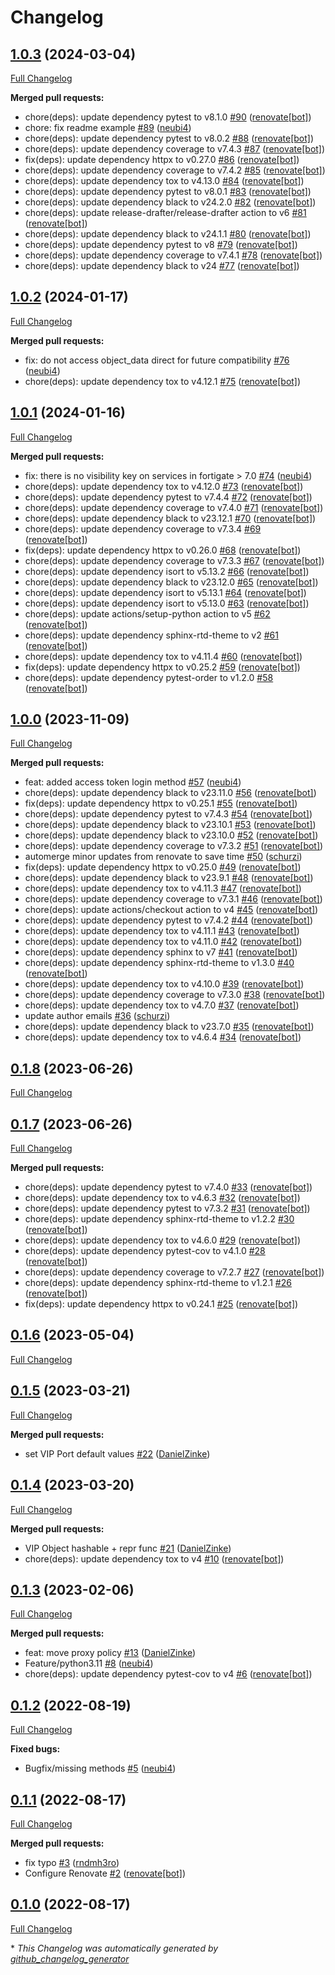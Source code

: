 # Changelog

## [1.0.3](https://github.com/telekom-mms/fortilib/tree/1.0.3) (2024-03-04)

[Full Changelog](https://github.com/telekom-mms/fortilib/compare/1.0.2...1.0.3)

**Merged pull requests:**

- chore\(deps\): update dependency pytest to v8.1.0 [\#90](https://github.com/telekom-mms/fortilib/pull/90) ([renovate[bot]](https://github.com/apps/renovate))
- chore: fix readme example [\#89](https://github.com/telekom-mms/fortilib/pull/89) ([neubi4](https://github.com/neubi4))
- chore\(deps\): update dependency pytest to v8.0.2 [\#88](https://github.com/telekom-mms/fortilib/pull/88) ([renovate[bot]](https://github.com/apps/renovate))
- chore\(deps\): update dependency coverage to v7.4.3 [\#87](https://github.com/telekom-mms/fortilib/pull/87) ([renovate[bot]](https://github.com/apps/renovate))
- fix\(deps\): update dependency httpx to v0.27.0 [\#86](https://github.com/telekom-mms/fortilib/pull/86) ([renovate[bot]](https://github.com/apps/renovate))
- chore\(deps\): update dependency coverage to v7.4.2 [\#85](https://github.com/telekom-mms/fortilib/pull/85) ([renovate[bot]](https://github.com/apps/renovate))
- chore\(deps\): update dependency tox to v4.13.0 [\#84](https://github.com/telekom-mms/fortilib/pull/84) ([renovate[bot]](https://github.com/apps/renovate))
- chore\(deps\): update dependency pytest to v8.0.1 [\#83](https://github.com/telekom-mms/fortilib/pull/83) ([renovate[bot]](https://github.com/apps/renovate))
- chore\(deps\): update dependency black to v24.2.0 [\#82](https://github.com/telekom-mms/fortilib/pull/82) ([renovate[bot]](https://github.com/apps/renovate))
- chore\(deps\): update release-drafter/release-drafter action to v6 [\#81](https://github.com/telekom-mms/fortilib/pull/81) ([renovate[bot]](https://github.com/apps/renovate))
- chore\(deps\): update dependency black to v24.1.1 [\#80](https://github.com/telekom-mms/fortilib/pull/80) ([renovate[bot]](https://github.com/apps/renovate))
- chore\(deps\): update dependency pytest to v8 [\#79](https://github.com/telekom-mms/fortilib/pull/79) ([renovate[bot]](https://github.com/apps/renovate))
- chore\(deps\): update dependency coverage to v7.4.1 [\#78](https://github.com/telekom-mms/fortilib/pull/78) ([renovate[bot]](https://github.com/apps/renovate))
- chore\(deps\): update dependency black to v24 [\#77](https://github.com/telekom-mms/fortilib/pull/77) ([renovate[bot]](https://github.com/apps/renovate))

## [1.0.2](https://github.com/telekom-mms/fortilib/tree/1.0.2) (2024-01-17)

[Full Changelog](https://github.com/telekom-mms/fortilib/compare/1.0.1...1.0.2)

**Merged pull requests:**

- fix: do not access object\_data direct for future compatibility [\#76](https://github.com/telekom-mms/fortilib/pull/76) ([neubi4](https://github.com/neubi4))
- chore\(deps\): update dependency tox to v4.12.1 [\#75](https://github.com/telekom-mms/fortilib/pull/75) ([renovate[bot]](https://github.com/apps/renovate))

## [1.0.1](https://github.com/telekom-mms/fortilib/tree/1.0.1) (2024-01-16)

[Full Changelog](https://github.com/telekom-mms/fortilib/compare/1.0.0...1.0.1)

**Merged pull requests:**

- fix: there is no visibility key on services in fortigate \> 7.0 [\#74](https://github.com/telekom-mms/fortilib/pull/74) ([neubi4](https://github.com/neubi4))
- chore\(deps\): update dependency tox to v4.12.0 [\#73](https://github.com/telekom-mms/fortilib/pull/73) ([renovate[bot]](https://github.com/apps/renovate))
- chore\(deps\): update dependency pytest to v7.4.4 [\#72](https://github.com/telekom-mms/fortilib/pull/72) ([renovate[bot]](https://github.com/apps/renovate))
- chore\(deps\): update dependency coverage to v7.4.0 [\#71](https://github.com/telekom-mms/fortilib/pull/71) ([renovate[bot]](https://github.com/apps/renovate))
- chore\(deps\): update dependency black to v23.12.1 [\#70](https://github.com/telekom-mms/fortilib/pull/70) ([renovate[bot]](https://github.com/apps/renovate))
- chore\(deps\): update dependency coverage to v7.3.4 [\#69](https://github.com/telekom-mms/fortilib/pull/69) ([renovate[bot]](https://github.com/apps/renovate))
- fix\(deps\): update dependency httpx to v0.26.0 [\#68](https://github.com/telekom-mms/fortilib/pull/68) ([renovate[bot]](https://github.com/apps/renovate))
- chore\(deps\): update dependency coverage to v7.3.3 [\#67](https://github.com/telekom-mms/fortilib/pull/67) ([renovate[bot]](https://github.com/apps/renovate))
- chore\(deps\): update dependency isort to v5.13.2 [\#66](https://github.com/telekom-mms/fortilib/pull/66) ([renovate[bot]](https://github.com/apps/renovate))
- chore\(deps\): update dependency black to v23.12.0 [\#65](https://github.com/telekom-mms/fortilib/pull/65) ([renovate[bot]](https://github.com/apps/renovate))
- chore\(deps\): update dependency isort to v5.13.1 [\#64](https://github.com/telekom-mms/fortilib/pull/64) ([renovate[bot]](https://github.com/apps/renovate))
- chore\(deps\): update dependency isort to v5.13.0 [\#63](https://github.com/telekom-mms/fortilib/pull/63) ([renovate[bot]](https://github.com/apps/renovate))
- chore\(deps\): update actions/setup-python action to v5 [\#62](https://github.com/telekom-mms/fortilib/pull/62) ([renovate[bot]](https://github.com/apps/renovate))
- chore\(deps\): update dependency sphinx-rtd-theme to v2 [\#61](https://github.com/telekom-mms/fortilib/pull/61) ([renovate[bot]](https://github.com/apps/renovate))
- chore\(deps\): update dependency tox to v4.11.4 [\#60](https://github.com/telekom-mms/fortilib/pull/60) ([renovate[bot]](https://github.com/apps/renovate))
- fix\(deps\): update dependency httpx to v0.25.2 [\#59](https://github.com/telekom-mms/fortilib/pull/59) ([renovate[bot]](https://github.com/apps/renovate))
- chore\(deps\): update dependency pytest-order to v1.2.0 [\#58](https://github.com/telekom-mms/fortilib/pull/58) ([renovate[bot]](https://github.com/apps/renovate))

## [1.0.0](https://github.com/telekom-mms/fortilib/tree/1.0.0) (2023-11-09)

[Full Changelog](https://github.com/telekom-mms/fortilib/compare/0.1.8...1.0.0)

**Merged pull requests:**

- feat: added access token login method [\#57](https://github.com/telekom-mms/fortilib/pull/57) ([neubi4](https://github.com/neubi4))
- chore\(deps\): update dependency black to v23.11.0 [\#56](https://github.com/telekom-mms/fortilib/pull/56) ([renovate[bot]](https://github.com/apps/renovate))
- fix\(deps\): update dependency httpx to v0.25.1 [\#55](https://github.com/telekom-mms/fortilib/pull/55) ([renovate[bot]](https://github.com/apps/renovate))
- chore\(deps\): update dependency pytest to v7.4.3 [\#54](https://github.com/telekom-mms/fortilib/pull/54) ([renovate[bot]](https://github.com/apps/renovate))
- chore\(deps\): update dependency black to v23.10.1 [\#53](https://github.com/telekom-mms/fortilib/pull/53) ([renovate[bot]](https://github.com/apps/renovate))
- chore\(deps\): update dependency black to v23.10.0 [\#52](https://github.com/telekom-mms/fortilib/pull/52) ([renovate[bot]](https://github.com/apps/renovate))
- chore\(deps\): update dependency coverage to v7.3.2 [\#51](https://github.com/telekom-mms/fortilib/pull/51) ([renovate[bot]](https://github.com/apps/renovate))
- automerge minor updates from renovate to save time [\#50](https://github.com/telekom-mms/fortilib/pull/50) ([schurzi](https://github.com/schurzi))
- fix\(deps\): update dependency httpx to v0.25.0 [\#49](https://github.com/telekom-mms/fortilib/pull/49) ([renovate[bot]](https://github.com/apps/renovate))
- chore\(deps\): update dependency black to v23.9.1 [\#48](https://github.com/telekom-mms/fortilib/pull/48) ([renovate[bot]](https://github.com/apps/renovate))
- chore\(deps\): update dependency tox to v4.11.3 [\#47](https://github.com/telekom-mms/fortilib/pull/47) ([renovate[bot]](https://github.com/apps/renovate))
- chore\(deps\): update dependency coverage to v7.3.1 [\#46](https://github.com/telekom-mms/fortilib/pull/46) ([renovate[bot]](https://github.com/apps/renovate))
- chore\(deps\): update actions/checkout action to v4 [\#45](https://github.com/telekom-mms/fortilib/pull/45) ([renovate[bot]](https://github.com/apps/renovate))
- chore\(deps\): update dependency pytest to v7.4.2 [\#44](https://github.com/telekom-mms/fortilib/pull/44) ([renovate[bot]](https://github.com/apps/renovate))
- chore\(deps\): update dependency tox to v4.11.1 [\#43](https://github.com/telekom-mms/fortilib/pull/43) ([renovate[bot]](https://github.com/apps/renovate))
- chore\(deps\): update dependency tox to v4.11.0 [\#42](https://github.com/telekom-mms/fortilib/pull/42) ([renovate[bot]](https://github.com/apps/renovate))
- chore\(deps\): update dependency sphinx to v7 [\#41](https://github.com/telekom-mms/fortilib/pull/41) ([renovate[bot]](https://github.com/apps/renovate))
- chore\(deps\): update dependency sphinx-rtd-theme to v1.3.0 [\#40](https://github.com/telekom-mms/fortilib/pull/40) ([renovate[bot]](https://github.com/apps/renovate))
- chore\(deps\): update dependency tox to v4.10.0 [\#39](https://github.com/telekom-mms/fortilib/pull/39) ([renovate[bot]](https://github.com/apps/renovate))
- chore\(deps\): update dependency coverage to v7.3.0 [\#38](https://github.com/telekom-mms/fortilib/pull/38) ([renovate[bot]](https://github.com/apps/renovate))
- chore\(deps\): update dependency tox to v4.7.0 [\#37](https://github.com/telekom-mms/fortilib/pull/37) ([renovate[bot]](https://github.com/apps/renovate))
- update author emails [\#36](https://github.com/telekom-mms/fortilib/pull/36) ([schurzi](https://github.com/schurzi))
- chore\(deps\): update dependency black to v23.7.0 [\#35](https://github.com/telekom-mms/fortilib/pull/35) ([renovate[bot]](https://github.com/apps/renovate))
- chore\(deps\): update dependency tox to v4.6.4 [\#34](https://github.com/telekom-mms/fortilib/pull/34) ([renovate[bot]](https://github.com/apps/renovate))

## [0.1.8](https://github.com/telekom-mms/fortilib/tree/0.1.8) (2023-06-26)

[Full Changelog](https://github.com/telekom-mms/fortilib/compare/0.1.7...0.1.8)

## [0.1.7](https://github.com/telekom-mms/fortilib/tree/0.1.7) (2023-06-26)

[Full Changelog](https://github.com/telekom-mms/fortilib/compare/0.1.6...0.1.7)

**Merged pull requests:**

- chore\(deps\): update dependency pytest to v7.4.0 [\#33](https://github.com/telekom-mms/fortilib/pull/33) ([renovate[bot]](https://github.com/apps/renovate))
- chore\(deps\): update dependency tox to v4.6.3 [\#32](https://github.com/telekom-mms/fortilib/pull/32) ([renovate[bot]](https://github.com/apps/renovate))
- chore\(deps\): update dependency pytest to v7.3.2 [\#31](https://github.com/telekom-mms/fortilib/pull/31) ([renovate[bot]](https://github.com/apps/renovate))
- chore\(deps\): update dependency sphinx-rtd-theme to v1.2.2 [\#30](https://github.com/telekom-mms/fortilib/pull/30) ([renovate[bot]](https://github.com/apps/renovate))
- chore\(deps\): update dependency tox to v4.6.0 [\#29](https://github.com/telekom-mms/fortilib/pull/29) ([renovate[bot]](https://github.com/apps/renovate))
- chore\(deps\): update dependency pytest-cov to v4.1.0 [\#28](https://github.com/telekom-mms/fortilib/pull/28) ([renovate[bot]](https://github.com/apps/renovate))
- chore\(deps\): update dependency coverage to v7.2.7 [\#27](https://github.com/telekom-mms/fortilib/pull/27) ([renovate[bot]](https://github.com/apps/renovate))
- chore\(deps\): update dependency sphinx-rtd-theme to v1.2.1 [\#26](https://github.com/telekom-mms/fortilib/pull/26) ([renovate[bot]](https://github.com/apps/renovate))
- fix\(deps\): update dependency httpx to v0.24.1 [\#25](https://github.com/telekom-mms/fortilib/pull/25) ([renovate[bot]](https://github.com/apps/renovate))

## [0.1.6](https://github.com/telekom-mms/fortilib/tree/0.1.6) (2023-05-04)

[Full Changelog](https://github.com/telekom-mms/fortilib/compare/0.1.5...0.1.6)

## [0.1.5](https://github.com/telekom-mms/fortilib/tree/0.1.5) (2023-03-21)

[Full Changelog](https://github.com/telekom-mms/fortilib/compare/0.1.4...0.1.5)

**Merged pull requests:**

- set VIP Port default values [\#22](https://github.com/telekom-mms/fortilib/pull/22) ([DanielZinke](https://github.com/DanielZinke))

## [0.1.4](https://github.com/telekom-mms/fortilib/tree/0.1.4) (2023-03-20)

[Full Changelog](https://github.com/telekom-mms/fortilib/compare/0.1.3...0.1.4)

**Merged pull requests:**

- VIP Object hashable + repr func [\#21](https://github.com/telekom-mms/fortilib/pull/21) ([DanielZinke](https://github.com/DanielZinke))
- chore\(deps\): update dependency tox to v4 [\#10](https://github.com/telekom-mms/fortilib/pull/10) ([renovate[bot]](https://github.com/apps/renovate))

## [0.1.3](https://github.com/telekom-mms/fortilib/tree/0.1.3) (2023-02-06)

[Full Changelog](https://github.com/telekom-mms/fortilib/compare/0.1.2...0.1.3)

**Merged pull requests:**

- feat: move proxy policy [\#13](https://github.com/telekom-mms/fortilib/pull/13) ([DanielZinke](https://github.com/DanielZinke))
- Feature/python3.11 [\#8](https://github.com/telekom-mms/fortilib/pull/8) ([neubi4](https://github.com/neubi4))
- chore\(deps\): update dependency pytest-cov to v4 [\#6](https://github.com/telekom-mms/fortilib/pull/6) ([renovate[bot]](https://github.com/apps/renovate))

## [0.1.2](https://github.com/telekom-mms/fortilib/tree/0.1.2) (2022-08-19)

[Full Changelog](https://github.com/telekom-mms/fortilib/compare/0.1.1...0.1.2)

**Fixed bugs:**

- Bugfix/missing methods [\#5](https://github.com/telekom-mms/fortilib/pull/5) ([neubi4](https://github.com/neubi4))

## [0.1.1](https://github.com/telekom-mms/fortilib/tree/0.1.1) (2022-08-17)

[Full Changelog](https://github.com/telekom-mms/fortilib/compare/0.1.0...0.1.1)

**Merged pull requests:**

- fix typo [\#3](https://github.com/telekom-mms/fortilib/pull/3) ([rndmh3ro](https://github.com/rndmh3ro))
- Configure Renovate [\#2](https://github.com/telekom-mms/fortilib/pull/2) ([renovate[bot]](https://github.com/apps/renovate))

## [0.1.0](https://github.com/telekom-mms/fortilib/tree/0.1.0) (2022-08-17)

[Full Changelog](https://github.com/telekom-mms/fortilib/compare/433995dd2defe4bdcbb81736135cfe5517b35982...0.1.0)



\* *This Changelog was automatically generated by [github_changelog_generator](https://github.com/github-changelog-generator/github-changelog-generator)*
